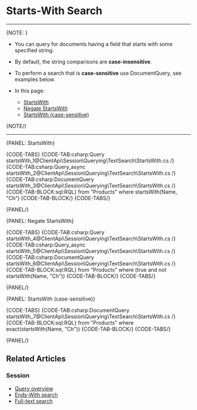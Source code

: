 ﻿# Starts-With Search

---

{NOTE: }

* You can query for documents having a field that starts with some specified string.  

* By default, the string comparisons are __case-insensitive__.  
* To perform a search that is __case-sensitive__ use DocumentQuery, see examples below.

* In this page:
  * [StartsWith](../../../../client-api/session/querying/text-search/starts-with-search#startswith)
  * [Negate StartsWith](../../../../client-api/session/querying/text-search/starts-with-search#negate-startswith)
  * [StartsWith (case-sensitive)](../../../../client-api/session/querying/text-search/starts-with-search#startswith-(case-sensitive))

{NOTE/}

---

{PANEL: StartsWith}

{CODE-TABS}
{CODE-TAB:csharp:Query startsWith_1@ClientApi\Session\Querying\TextSearch\StartsWith.cs /}
{CODE-TAB:csharp:Query_async startsWith_2@ClientApi\Session\Querying\TextSearch\StartsWith.cs /}
{CODE-TAB:csharp:DocumentQuery startsWith_3@ClientApi\Session\Querying\TextSearch\StartsWith.cs /}
{CODE-TAB-BLOCK:sql:RQL}
from "Products"
where startsWith(Name, "Ch")
{CODE-TAB-BLOCK/}
{CODE-TABS/}

{PANEL/}

{PANEL: Negate StartsWith}

{CODE-TABS}
{CODE-TAB:csharp:Query startsWith_4@ClientApi\Session\Querying\TextSearch\StartsWith.cs /}
{CODE-TAB:csharp:Query_async startsWith_5@ClientApi\Session\Querying\TextSearch\StartsWith.cs /}
{CODE-TAB:csharp:DocumentQuery startsWith_6@ClientApi\Session\Querying\TextSearch\StartsWith.cs /}
{CODE-TAB-BLOCK:sql:RQL}
from "Products"
where (true and not startsWith(Name, "Ch"))
{CODE-TAB-BLOCK/}
{CODE-TABS/}

{PANEL/}

{PANEL: StartsWith (case-sensitive)}

{CODE-TABS}
{CODE-TAB:csharp:DocumentQuery startsWith_7@ClientApi\Session\Querying\TextSearch\StartsWith.cs /}
{CODE-TAB-BLOCK:sql:RQL}
from "Products"
where exact(startsWith(Name, "Ch"))
{CODE-TAB-BLOCK/}
{CODE-TABS/}

{PANEL/}

## Related Articles

### Session

- [Query overview](../../../../client-api/session/querying/how-to-query)
- [Ends-With search](../../../../client-api/session/querying/text-search/ends-with-search)
- [Full-text search](../../../../client-api/session/querying/text-search/full-text-search)


